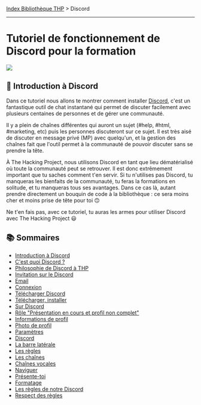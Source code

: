 [Index Bibliothèque THP](https://github.com/TheHackingProject/bibliotheque-THP) > Discord

___

# Tutoriel de fonctionnement de Discord pour la formation

![](https://picsum.photos/1024/400)

## 📄 Introduction à Discord

Dans ce tutoriel nous allons te montrer comment installer [Discord](https://discord.com/), c'est un fantastique outil de chat instantané qui permet de discuter facilement avec plusieurs centaines de personnes et de gérer une communauté.

Il y a plein de chaînes différentes qui auront un sujet (#help, #html, #marketing, etc) puis les personnes discuteront sur ce sujet. Il est très aisé de discuter en message privé (MP) avec quelqu'un, et la gestion des chaînes fait que l'outil permet à la communauté de pouvoir discuter sans se prendre la tête.

À The Hacking Project, nous utilisons Discord en tant que lieu dématérialisé où toute la communauté peut se retrouver. Il est donc extrêmement important que tu saches comment t'en servir. Si tu n'utilises pas Discord, tu manqueras les bienfaits de la communauté, tu feras la formations en solitude, et tu manqueras tous ses avantages. Dans ce cas là, autant prendre directement un bouquin de code à la bibliothèque : ce sera moins cher et moins prise de tête pour toi 🙃

Ne t'en fais pas, avec ce tutoriel, tu auras les armes pour utiliser Discord avec The Hacking Project 😃

## 📚 Sommaires

- [Introduction à Discord](https://github.com/TheHackingProject/bibliotheque-THP/blob/master/tuto_discord/introduction_a_discord.md)
- [C'est quoi Discord ?](https://github.com/TheHackingProject/bibliotheque-THP/blob/master/tuto_discord/cest_quoi_discord.md)
- [Philosophie de Discord à THP](https://github.com/TheHackingProject/bibliotheque-THP/blob/master/tuto_discord/philosophie_de_discord_a_thp.md)
- [Invitation sur le Discord](https://github.com/TheHackingProject/bibliotheque-THP/blob/master/tuto_discord/invitation_sur_le_discord.md)
- [Email](https://github.com/TheHackingProject/bibliotheque-THP/blob/master/tuto_discord/email.md)
- [Connexion](https://github.com/TheHackingProject/bibliotheque-THP/blob/master/tuto_discord/connexion.md)
- [Télécharger Discord](https://github.com/TheHackingProject/bibliotheque-THP/blob/master/tuto_discord/telecharger_discord.md)
- [Télécharger, installer](https://github.com/TheHackingProject/bibliotheque-THP/blob/master/tuto_discord/telecharger_installer.md)
- [Sur Discord](https://github.com/TheHackingProject/bibliotheque-THP/blob/master/tuto_discord/sur_discord.md)
- [Rôle "Présentation en cours et profil non complet"](https://github.com/TheHackingProject/bibliotheque-THP/blob/master/tuto_discord/role_presentation_en_cours_et_profil_non_complet.md)
- [Informations de profil](https://github.com/TheHackingProject/bibliotheque-THP/blob/master/tuto_discord/informations_de_profil.md)
- [Photo de profil](https://github.com/TheHackingProject/bibliotheque-THP/blob/master/tuto_discord/photo_de_profil.md)
- [Paramètres](https://github.com/TheHackingProject/bibliotheque-THP/blob/master/tuto_discord/parametres.md)
- [Discord](https://github.com/TheHackingProject/bibliotheque-THP/blob/master/tuto_discord/discord.md)
- [La barre latérale](https://github.com/TheHackingProject/bibliotheque-THP/blob/master/tuto_discord/la_barre_laterale.md)
- [Les règles](https://github.com/TheHackingProject/bibliotheque-THP/blob/master/tuto_discord/les_regles.md)
- [Les chaînes](https://github.com/TheHackingProject/bibliotheque-THP/blob/master/tuto_discord/les_chaines.md)
- [Chaînes vocales](https://github.com/TheHackingProject/bibliotheque-THP/blob/master/tuto_discord/chaines_vocales.md)
- [Naviguer](https://github.com/TheHackingProject/bibliotheque-THP/blob/master/tuto_discord/naviguer.md)
- [Présente-toi](https://github.com/TheHackingProject/bibliotheque-THP/blob/master/tuto_discord/presente-toi.md)
- [Formatage](https://github.com/TheHackingProject/bibliotheque-THP/blob/master/tuto_discord/formatage.md)
- [Les règles de notre Discord](https://github.com/TheHackingProject/bibliotheque-THP/blob/master/tuto_discord/les_regles_de_notre_discord.md)
- [Respect des règles](https://github.com/TheHackingProject/bibliotheque-THP/blob/master/tuto_discord/respect_des_regles.md)